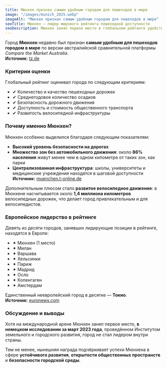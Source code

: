 ```yaml
---
title: Мюнхен признан самым удобным городом для пешеходов в мире
image: "/images/munich_2025.webp"
imageAlt: "Мюнхен признан самым удобным городом для пешеходов в мире"
seoTitle: Мюнхен — лидер мирового рейтинга пешеходной доступности
seoDescription: Мюнхен занял первое место в глобальном рейтинге удобства для пешеходов
---
```


Город **Мюнхен** недавно был признан **самым удобным для пешеходов городом в мире** по версии австралийской сравнительной платформы *Compare the Market Australia*.  
**Источник:** [tz.de](https://www.tz.de/muenchen/stadt/stadt-der-welt-muenchen-gewinnt-fussgaengerfreundlichste-92998238.html?utm_source=chatgpt.com)

### Критерии оценки

Глобальный рейтинг оценивал города по следующим критериям:

- ✔ Количество и качество пешеходных дорожек  
- ✔ Среднегодовое количество осадков  
- ✔ Безопасность дорожного движения  
- ✔ Доступность и стоимость общественного транспорта  
- ✔ Развитость велосипедной инфраструктуры  

### Почему именно Мюнхен?

Мюнхен особенно выделился благодаря следующим показателям:

- **Высокий уровень безопасности на дорогах**
- **Множество зон без автомобильного движения**: около **86% населения** живут менее чем в одном километре от таких зон, как парки  
- **Централизованная инфраструктура**: школы, университеты и медицинские учреждения находятся в шаговой доступности  
**Источник:** [muenchen.t-online.de](https://muenchen.t-online.de/region/muenchen/id_100388430/muenchen-ist-fussgaengerfreundlichste-stadt-der-welt-aus-diesen-gruenden.html?utm_source=chatgpt.com)

Дополнительным плюсом стало **развитое велосипедное движение**: в Мюнхене насчитывается около **1,4 миллиона километров** велосипедных дорожек, что делает город привлекательным и для велосипедистов.  

### Европейское лидерство в рейтинге

Девять из десяти городов, занявших лидирующие позиции в рейтинге, находятся в Европе:

- ✦ Мюнхен (1 место)  
- ✦ Милан  
- ✦ Варшава  
- ✦ Хельсинки  
- ✦ Париж  
- ✦ Мадрид  
- ✦ Осло  
- ✦ Копенгаген  
- ✦ Амстердам  

Единственный неевропейский город в десятке — **Токио**.  
**Источник:** [euronews.com](https://www.euronews.com/travel/2024/04/12/nine-out-of-10-of-the-worlds-most-walkable-cities-are-in-europe-does-yours-make-the-cut?utm_source=chatgpt.com)

### Обсуждение и выводы

Хотя на международной арене Мюнхен занял первое место, **в немецком исследовании за март 2023 года**, проведённом Институтом земельного и городского развития, город не стал лидером внутри страны.  

Тем не менее, нынешняя награда подчёркивает успехи Мюнхена в сфере **устойчивого развития**, **открытости общественных пространств** и **безопасности городской среды**.
